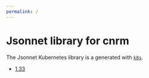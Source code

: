 ```yaml
---
permalink: /
---
```


# Jsonnet library for cnrm

The Jsonnet Kubernetes library is a generated with
[`k8s`](https://github.com/jsonnet-libs/k8s).

- [1.33](1.33/README.md)
